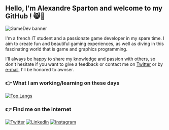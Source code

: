 ## Hello, I'm Alexandre Sparton and welcome to my GitHub ! 😸👋

![](https://pbs.twimg.com/profile_banners/1325807545127202816/1605218514/1500x500 "GameDev banner")

I'm a french IT student and a passionate game developer in my spare time. I aim to create fun and beautiful gaming experiences,
as well as diving in this fascinating world that is game and graphics programming.

I'll always be happy to share my knowledge and passion with others, so don't hesitate if you want to give a feedback or contact me on [Twitter](https://twitter.com/Beyl_dev)
or by [e-mail](mailto:sparton.alexandre@gmail.com), I'll be honored to awnser.

### 👉 What I am working/learning on these days
[![Top Langs](https://github-readme-stats.vercel.app/api/top-langs/?username=ASparton&layout=compact)](https://github.com/anuraghazra/github-readme-stats)

### 👉 Find me on the internet
[![Twitter](https://raw.githubusercontent.com/WaylonWalker/WaylonWalker/main/icon/twitter.png)](https://twitter.com/Beyl_dev)
[![LinkedIn](https://raw.githubusercontent.com/WaylonWalker/WaylonWalker/main/icon/linkedin.png)](https://www.linkedin.com/in/alexandre-sparton-08aa42206/) 
[![Instagram](https://cdn.discordapp.com/attachments/781620682236100681/861260283624030238/instagram_logo.png)](https://www.instagram.com/alexandresparton_dev/)
